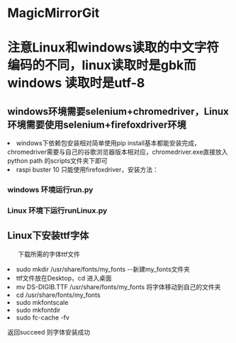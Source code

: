 # MagicMirrorGit
<h1>注意Linux和windows读取的中文字符编码的不同，linux读取时是gbk而windows 读取时是utf-8</h1>
<h2>windows环境需要selenium+chromedriver，Linux环境需要使用selenium+firefoxdriver环境</h2>
<li>windows下依赖包安装相对简单使用pip install基本都能安装完成，chromedriver需要与自己的谷歌浏览器版本相对应，chromedriver.exe直接放入python path 的scripts文件夹下即可</li>
<li>raspi buster 10 只能使用firefoxdriver，安装方法：
<h3>windows 环境运行run.py</h3>
<h3>Linux 环境下运行runLinux.py</h3>
<h2>Linux下安装ttf字体</h2>
<ul>下载所需的字体ttf文件</ul>
<li>sudo mkdir /usr/share/fonts/my_fonts --新建my_fonts文件夹</li>
<li>ttf文件放在Desktop，cd 进入桌面</li>
<li>mv DS-DIGIB.TTF /usr/share/fonts/my_fonts 将字体移动到自己的文件夹</li>
<li>cd /usr/share/fonts/my_fonts </li>
<li>sudo mkfontscale</li>
<li>sudo mkfontdir</li>
<li>sudo fc-cache -fv</li>
</ul>
<p>返回succeed 则字体安装成功</p>
